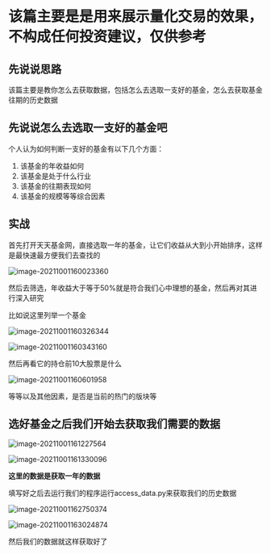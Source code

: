 # 该篇主要是是用来展示量化交易的效果，不构成任何投资建议，仅供参考

## 先说说思路

该篇主要是教你怎么去获取数据，包括怎么去选取一支好的基金，怎么去获取基金往期的历史数据

## 先说说怎么去选取一支好的基金吧

个人认为如何判断一支好的基金有以下几个方面：

1. 该基金的年收益如何
2. 该基金是处于什么行业
3. 该基金的往期表现如何
4. 该基金的规模等等综合因素

## 实战

首先打开天天基金网，直接选取一年的基金，让它们收益从大到小开始排序，这样是最快速最方便我们去查找的

![image-20211001160023360](https://cdn.jsdelivr.net/gh/13060923171/images@main/img/image-20211001160023360.png)

然后去筛选，年收益大于等于50%就是符合我们心中理想的基金，然后再对其进行深入研究

比如说这里列举一个基金

![image-20211001160326344](https://cdn.jsdelivr.net/gh/13060923171/images@main/img/image-20211001160326344.png)

![image-20211001160343160](https://cdn.jsdelivr.net/gh/13060923171/images@main/img/image-20211001160343160.png)

然后再看它的持仓前10大股票是什么

![image-20211001160601958](https://cdn.jsdelivr.net/gh/13060923171/images@main/img/image-20211001160601958.png)

等等以及其他因素，是否是当前的热门的版块等

## 选好基金之后我们开始去获取我们需要的数据

![image-20211001161227564](https://cdn.jsdelivr.net/gh/13060923171/images@main/img/image-20211001161330096.png)



![image-20211001161330096](https://cdn.jsdelivr.net/gh/13060923171/images@main/img/image-20211001161330096.png)

**这里的数据是获取一年的数据**

填写好之后去运行我们的程序运行access_data.py来获取我们的历史数据

![image-20211001162750374](https://cdn.jsdelivr.net/gh/13060923171/images@main/img/image-20211001162750374.png)

![image-20211001163024874](https://cdn.jsdelivr.net/gh/13060923171/images@main/img/image-20211001163024874.png)

然后我们的数据就这样获取好了